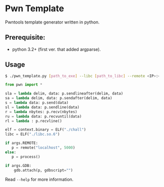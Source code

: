# Pwn Template

Pwntools template generator written in python.

## Prerequisite:

- python 3.2+ (first ver. that added argparse).

## Usage

```sh
$ ./pwn_template.py [path_to_exe] --libc [path_to_libc] --remote <IP>:<PORT>
```

```python
from pwn import *

sla = lambda delim, data: p.sendlineafter(delim, data)
sa = lambda delim, data: p.sendafter(delim, data)
s = lambda data: p.send(data)
sl = lambda data: p.sendline(data)
r = lambda nbytes: p.recv(nbytes)
ru = lambda data: p.recvuntil(data)
rl = lambda : p.recvline()

elf = context.binary = ELF("./chall")
libc = ELF("./libc.so.6")

if args.REMOTE:
   p = remote("localhost", 5000)
else:
   p = process()

if args.GDB:
    gdb.attach(p, gdbscript="")
```

Read `--help` for more information.
